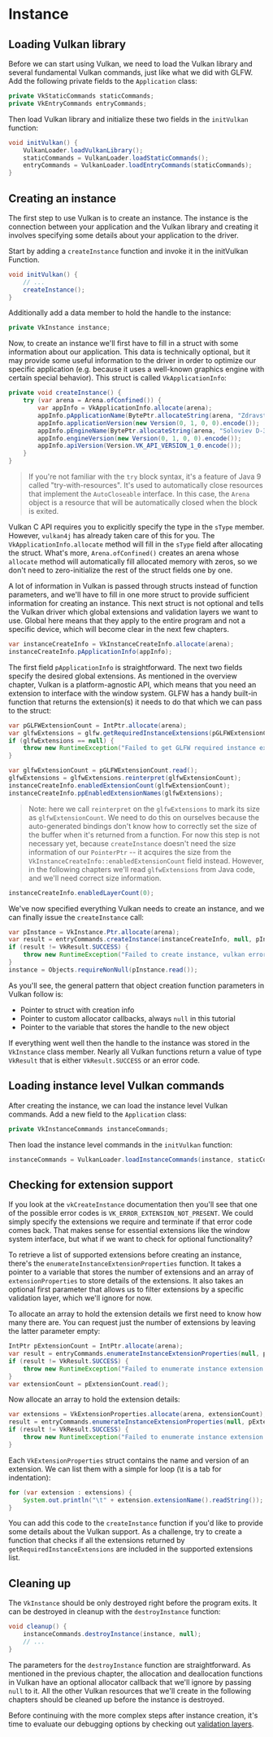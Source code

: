 # Instance

## Loading Vulkan library

Before we can start using Vulkan, we need to load the Vulkan library and several fundamental Vulkan commands, just like what we did with GLFW. Add the following private fields to the `Application` class:

```java
private VkStaticCommands staticCommands;
private VkEntryCommands entryCommands;
```

Then load Vulkan library and initialize these two fields in the `initVulkan` function:

```java
void initVulkan() {
    VulkanLoader.loadVulkanLibrary();
    staticCommands = VulkanLoader.loadStaticCommands();
    entryCommands = VulkanLoader.loadEntryCommands(staticCommands);
}
```

## Creating an instance

The first step to use Vulkan is to create an instance. The instance is the connection between your application and the Vulkan library and creating it involves specifying some details about your application to the driver.

Start by adding a `createInstance` function and invoke it in the initVulkan Function.

```java
void initVulkan() {
    // ...
    createInstance();
}
```

Additionally add a data member to hold the handle to the instance:

```java
private VkInstance instance;
```

Now, to create an instance we'll first have to fill in a struct with some information about our application. This data is technically optional, but it may provide some useful information to the driver in order to optimize our specific application (e.g. because it uses a well-known graphics engine with certain special behavior). This struct is called `VkApplicationInfo`:

```java
private void createInstance() {
    try (var arena = Arena.ofConfined()) {
        var appInfo = VkApplicationInfo.allocate(arena);
        appInfo.pApplicationName(BytePtr.allocateString(arena, "Zdravstvuyte, Vulkan!"));
        appInfo.applicationVersion(new Version(0, 1, 0, 0).encode());
        appInfo.pEngineName(BytePtr.allocateString(arena, "Soloviev D-30"));
        appInfo.engineVersion(new Version(0, 1, 0, 0).encode());
        appInfo.apiVersion(Version.VK_API_VERSION_1_0.encode());
    }
}
```

> If you're not familiar with the `try` block syntax, it's a feature of Java 9 called "try-with-resources". It's used to automatically close resources that implement the `AutoCloseable` interface. In this case, the `Arena` object is a resource that will be automatically closed when the block is exited.

Vulkan C API requires you to explicitly specify the type in the `sType` member. However, `vulkan4j` has already taken care of this for you. The `VkApplicationInfo.allocate` method will fill in the `sType` field after allocating the struct. What's more, `Arena.ofConfined()` creates an arena whose `allocate` method will automatically fill allocated memory with zeros, so we don't need to zero-initialize the rest of the struct fields one by one.

A lot of information in Vulkan is passed through structs instead of function parameters, and we'll have to fill in one more struct to provide sufficient information for creating an instance. This next struct is not optional and tells the Vulkan driver which global extensions and validation layers we want to use. Global here means that they apply to the entire program and not a specific device, which will become clear in the next few chapters.

```java
var instanceCreateInfo = VkInstanceCreateInfo.allocate(arena);
instanceCreateInfo.pApplicationInfo(appInfo);
```

The first field `pApplicationInfo` is straightforward. The next two fields specify the desired global extensions. As mentioned in the overview chapter, Vulkan is a platform-agnostic API, which means that you need an extension to interface with the window system. GLFW has a handy built-in function that returns the extension(s) it needs to do that which we can pass to the struct:

```java
var pGLFWExtensionCount = IntPtr.allocate(arena);
var glfwExtensions = glfw.getRequiredInstanceExtensions(pGLFWExtensionCount);
if (glfwExtensions == null) {
    throw new RuntimeException("Failed to get GLFW required instance extensions");
}

var glfwExtensionCount = pGLFWExtensionCount.read();
glfwExtensions = glfwExtensions.reinterpret(glfwExtensionCount);
instanceCreateInfo.enabledExtensionCount(glfwExtensionCount);
instanceCreateInfo.ppEnabledExtensionNames(glfwExtensions);
```

> Note: here we call `reinterpret` on the `glfwExtensions` to mark its size as `glfwExtensionCount`. We need to do this on ourselves because the auto-generated bindings don't know how to correctly set the size of the buffer when it's returned from a function. For now this step is not necessary yet, because `createInstance` doesn't need the size information of our `PointerPtr` -- it acquires the size from the `VkInstanceCreateInfo::enabledExtensionCount` field instead. However, in the following chapters we'll read `glfwExtensions` from Java code, and we'll need correct size information. 

```java
instanceCreateInfo.enabledLayerCount(0);
```

We've now specified everything Vulkan needs to create an instance, and we can finally issue the `createInstance` call:

```java
var pInstance = VkInstance.Ptr.allocate(arena);
var result = entryCommands.createInstance(instanceCreateInfo, null, pInstance);
if (result != VkResult.SUCCESS) {
    throw new RuntimeException("Failed to create instance, vulkan error code: " + VkResult.explain(result));
}
instance = Objects.requireNonNull(pInstance.read());
```

As you'll see, the general pattern that object creation function parameters in Vulkan follow is:

- Pointer to struct with creation info
- Pointer to custom allocator callbacks, always `null` in this tutorial
- Pointer to the variable that stores the handle to the new object

If everything went well then the handle to the instance was stored in the `VkInstance` class member. Nearly all Vulkan functions return a value of type `VkResult` that is either `VkResult.SUCCESS` or an error code.

## Loading instance level Vulkan commands

After creating the instance, we can load the instance level Vulkan commands. Add a new field to the `Application` class:

```java
private VkInstanceCommands instanceCommands;
```

Then load the instance level commands in the `initVulkan` function:

```java
instanceCommands = VulkanLoader.loadInstanceCommands(instance, staticCommands);
```

## Checking for extension support

If you look at the `vkCreateInstance` documentation then you'll see that one of the possible error codes is `VK_ERROR_EXTENSION_NOT_PRESENT`. We could simply specify the extensions we require and terminate if that error code comes back. That makes sense for essential extensions like the window system interface, but what if we want to check for optional functionality?

To retrieve a list of supported extensions before creating an instance, there's the `enumerateInstanceExtensionProperties` function. It takes a pointer to a variable that stores the number of extensions and an array of `extensionProperties` to store details of the extensions. It also takes an optional first parameter that allows us to filter extensions by a specific validation layer, which we'll ignore for now.

To allocate an array to hold the extension details we first need to know how many there are. You can request just the number of extensions by leaving the latter parameter empty:

```java
IntPtr pExtensionCount = IntPtr.allocate(arena);
var result = entryCommands.enumerateInstanceExtensionProperties(null, pExtensionCount, null);
if (result != VkResult.SUCCESS) {
    throw new RuntimeException("Failed to enumerate instance extension properties, vulkan error code: " + VkResult.explain(result));
}
var extensionCount = pExtensionCount.read();
```

Now allocate an array to hold the extension details:

```java
var extensions = VkExtensionProperties.allocate(arena, extensionCount);
result = entryCommands.enumerateInstanceExtensionProperties(null, pExtensionCount, extensions);
if (result != VkResult.SUCCESS) {
    throw new RuntimeException("Failed to enumerate instance extension properties, vulkan error code: " + VkResult.explain(result));
}
```

Each `VkExtensionProperties` struct contains the name and version of an extension. We can list them with a simple for loop (\t is a tab for indentation):

```java
for (var extension : extensions) {
    System.out.println("\t" + extension.extensionName().readString());
}
```

You can add this code to the `createInstance` function if you'd like to provide some details about the Vulkan support. As a challenge, try to create a function that checks if all the extensions returned by `getRequiredInstanceExtensions` are included in the supported extensions list.

## Cleaning up

The `VkInstance` should be only destroyed right before the program exits. It can be destroyed in cleanup with the `destroyInstance` function:

```java
void cleanup() {
    instanceCommands.destroyInstance(instance, null);
    // ...
}
```

The parameters for the `destroyInstance` function are straightforward. As mentioned in the previous chapter, the allocation and deallocation functions in Vulkan have an optional allocator callback that we'll ignore by passing `null` to it. All the other Vulkan resources that we'll create in the following chapters should be cleaned up before the instance is destroyed.

Before continuing with the more complex steps after instance creation, it's time to evaluate our debugging options by checking out [validation layers](ch02-validation-layers.md).
